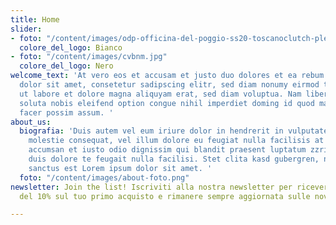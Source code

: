 ```yaml
---
title: Home
slider:
- foto: "/content/images/odp-officina-del-poggio-ss20-toscanoclutch-plexyfuxia.jpg"
  colore_del_logo: Bianco
- foto: "/content/images/cvbnm.jpg"
  colore_del_logo: Nero
welcome_text: 'At vero eos et accusam et justo duo dolores et ea rebum. Lorem ipsum
  dolor sit amet, consetetur sadipscing elitr, sed diam nonumy eirmod tempor invidunt
  ut labore et dolore magna aliquyam erat, sed diam voluptua. Nam liber tempor cum
  soluta nobis eleifend option congue nihil imperdiet doming id quod mazim placerat
  facer possim assum. '
about_us:
  biografia: 'Duis autem vel eum iriure dolor in hendrerit in vulputate velit esse
    molestie consequat, vel illum dolore eu feugiat nulla facilisis at vero eros et
    accumsan et iusto odio dignissim qui blandit praesent luptatum zzril delenit augue
    duis dolore te feugait nulla facilisi. Stet clita kasd gubergren, no sea takimata
    sanctus est Lorem ipsum dolor sit amet. '
  foto: "/content/images/about-foto.png"
newsletter: Join the list! Iscriviti alla nostra newsletter per ricevere uno sconto
  del 10% sul tuo primo acquisto e rimanere sempre aggiornata sulle novità.

---
```

